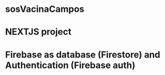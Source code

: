 # sosVacinaCampos

# NEXTJS project

# Firebase as database (Firestore) and Authentication (Firebase auth)
